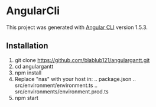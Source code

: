 # AngularCli

This project was generated with [Angular CLI](https://github.com/angular/angular-cli) version 1.5.3.

## Installation

1. git clone https://github.com/blablub121/angulargantt.git
2. cd angulargantt
3. npm install
4. Replace "nas" with your host in:
.. package.json
.. src/environment/environment.ts
.. src/environments/environment.prod.ts
5. npm start
